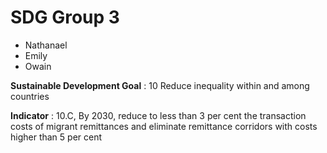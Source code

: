 # SDG Group 3

- Nathanael
- Emily 
- Owain

**Sustainable Development Goal** : 10 Reduce inequality within and among countries

**Indicator** :  10.C,  By 2030, reduce to less than 3 per cent the transaction costs of migrant remittances and eliminate remittance corridors with costs higher than 5 per cent

